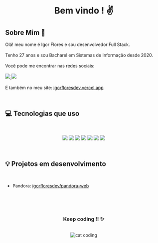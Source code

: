 
 <h1 align="center"> Bem vindo ! ✌️</h1>

 <h2>Sobre Mim 🙋</h2>
 <p>
  Olá! meu nome é Igor Flores e sou desenvolvedor Full Stack. 
  <br><br>
  Tenho 27 anos e sou Bacharel em Sistemas de Informação desde 2020.
  <br><br>
  Você pode me encontrar nas redes sociais:
  <br><br>
  <a target="_blank" href="https://www.linkedin.com/in/igor-flores-794402136/">
    <img src="https://img.shields.io/badge/LinkedIn-0A66C2.svg?style=for-the-badge&logo=LinkedIn&logoColor=white" />
  </a>
  <a target="_blank" href="https://instagram.com/igor.flowers">
    <img src="https://img.shields.io/badge/Instagram-E4405F.svg?style=for-the-badge&logo=Instagram&logoColor=white" />
  </a>
  <br><br>
  E também no meu site:
  <a target="_blank" href="https://igorfloresdev.vercel.app">igorfloresdev.vercel.app </a>
 </p>
<br>
 <h2>💻 Tecnologias que uso </h2>
 <br>
  <p align="center">
    <img src="https://img.shields.io/badge/Next.js-000000.svg?style=for-the-badge&logo=nextdotjs&logoColor=white" />
    <img src="https://img.shields.io/badge/React-61DAFB.svg?style=for-the-badge&logo=React&logoColor=black" />
    <img src="https://img.shields.io/badge/Tailwind%20CSS-06B6D4.svg?style=for-the-badge&logo=Tailwind-CSS&logoColor=white" />
    <img src="https://img.shields.io/badge/Node.js-339933.svg?style=for-the-badge&logo=nodedotjs&logoColor=white" />
    <img src="https://img.shields.io/badge/Prisma-2D3748.svg?style=for-the-badge&logo=Prisma&logoColor=white" />
    <img src="https://img.shields.io/badge/MySQL-4479A1.svg?style=for-the-badge&logo=MySQL&logoColor=white" />
    <img src="https://img.shields.io/badge/MongoDB-47A248.svg?style=for-the-badge&logo=MongoDB&logoColor=white" />
  <p>
  <br>
  <h2>💡 Projetos em desenvolvimento </h2>
  <br>
  
  * Pandora: <a href="https://github.com/igorfloresdev/pandora-web">igorfloresdev/pandora-web </a>
 
<br>
<br>
<br>
<h3 align="center">Keep coding !! ✨</h3> 

<p align="center"><br/>
    <img align="center" alt="cat coding" src="https://c.tenor.com/y2JXkY1pXkwAAAAC/cat-computer.gif">
</p>


